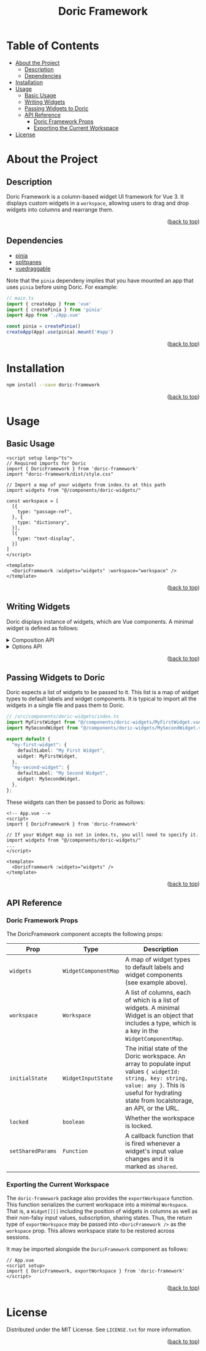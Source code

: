 <a name="doric-framework-readme-top"></a>
<header><h1 align="center">Doric Framework</h1></header>

<!-- TABLE OF CONTENTS -->
# Table of Contents

- [About the Project](#about-the-project)
    - [Description](#description)
    - [Dependencies](#dependencies)
- [Installation](#installation)
- [Usage](#usage)
    - [Basic Usage](#basic-usage)
    - [Writing Widgets](#writing-widgets)
    - [Passing Widgets to Doric](#passing-widgets-to-doric)
    - [API Reference](#api-reference)
        - [Doric Framework Props](#doric-framework-props)
        - [Exporting the Current Workspace](#exporting-the-current-workspace)
- [License](#license)

# About the Project

## Description

Doric Framework is a column-based widget UI framework for Vue 3. It displays custom widgets in a `workspace`, allowing users to drag and drop widgets into columns and rearrange them.

<p align="right">(<a href="#doric-framework-readme-top">back to top</a>)</p>


## Dependencies

- [pinia](https://pinia.esm.dev/)
- [splitpanes](https://github.com/antoniandre/splitpanes)
- [vuedraggable](https://github.com/SortableJS/vue.draggable.next/)

Note that the `pinia` dependeny implies that you have mounted an app that uses `pinia` before using Doric. For example:

```ts
// main.ts
import { createApp } from 'vue'
import { createPinia } from 'pinia'
import App from './App.vue'

const pinia = createPinia()
createApp(App).use(pinia).mount('#app')
```

<p align="right">(<a href="#doric-framework-readme-top">back to top</a>)</p>


# Installation

```sh
npm install --save doric-framework
```

<p align="right">(<a href="#doric-framework-readme-top">back to top</a>)</p>


<!-- USAGE EXAMPLES -->
# Usage

## Basic Usage

```vue
<script setup lang="ts">
// Required imports for Doric
import { DoricFramework } from 'doric-framework'
import "doric-framework/dist/style.css"

// Import a map of your widgets from index.ts at this path
import widgets from "@/components/doric-widgets/"

const workspace = [
  [{
    type: "passage-ref",
  }, {
    type: "dictionary",
  }],
  [{
    type: "text-display",
  }]
]
</script>

<template>
  <DoricFramework :widgets="widgets" :workspace="workspace" />
</template>
```

<p align="right">(<a href="#doric-framework-readme-top">back to top</a>)</p>


## Writing Widgets

Doric displays instance of widgets, which are Vue components. A minimal widget is defined as follows:

<details>
<summary>Composition API</summary>

```vue
<script setup>
const props = defineProps({
  useDoricOutput: Function,
  useDoricInput: Function,
})
const setOsisRef = props.useDoricOutput("osisRef");
const osisRef = props.useDoricInput("osisRef");
</script>

<template>
  <div>
    <input type="text" v-model="osisRef.value" />
    <button @click="setOsisRef(osisRef)">Set osisRef</button>
  </div>
</template>
```

</details>

<details>
<summary>Options API</summary>

```vue
<template>
  <div>
    <input type="text" v-model="osisRef.value" />
    <button @click="setOsisRef(osisRef)">Set osisRef</button>
  </div>
</template>
  
<script>
export default {
    props: ['useDoricOutput', 'useDoricInput'],
    data() {
        return {
            // Define input methods
            osisRef: this.useDoricInput("osisRef");
        }
    },
    created() {
        // Define output methods
        this.setOsisRef = this.useDoricOutput("osisRef");
    },
}
</script>  
```

</details>

<p align="right">(<a href="#doric-framework-readme-top">back to top</a>)</p>


## Passing Widgets to Doric

Doric expects a list of widgets to be passed to it. This list is a map of widget types to default labels and widget components. It is typical to import all the widgets in a single file and pass them to Doric.

```ts
// /src/components/doric-widgets/index.ts
import MyFirstWidget from "@/components/doric-widgets/MyFirstWidget.vue";
import MySecondWidget from "@/components/doric-widgets/MySecondWidget.vue";

export default {
  "my-first-widget": { 
    defaultLabel: "My First Widget",
    widget: MyFirstWidget,
  },
  "my-second-widget": { 
    defaultLabel: "My Second Widget",
    widget: MySecondWidget,
  },
};
```

These widgets can then be passed to Doric as follows:

```vue
<!-- App.vue -->
<script> 
import { DoricFramework } from 'doric-framework'

// If your Widget map is not in index.ts, you will need to specify it.
import widgets from "@/components/doric-widgets/"
...
</script>

<template>
  <DoricFramework :widgets="widgets" />
</template>
```

<p align="right">(<a href="#doric-framework-readme-top">back to top</a>)</p>


## API Reference

### Doric Framework Props

The DoricFramework component accepts the following props:

| Prop | Type | Description |
| --- | --- | --- |
| `widgets` | `WidgetComponentMap` | A map of widget types to default labels and widget components (see example above). |
| `workspace` | `Workspace` | A list of columns, each of which is a list of widgets. A minimal Widget is an object that includes a type, which is a key in the `WidgetComponentMap`. |
| `initialState` | `WidgetInputState` | The initial state of the Doric workspace. An array to populate input values `{ widgetId: string, key: string, value: any }`. This is useful for hydrating state from localstorage, an API, or the URL. |
| `locked` | `boolean` | Whether the workspace is locked. |
| `setSharedParams` | `Function` | A callback function that is fired whenever a widget's input value changes and it is marked as `shared`. |

### Exporting the Current Workspace

The `doric-framework` package also provides the `exportWorkspace` function. This function serializes the current workspace into a minimal `Workspace`. That is, a `Widget[][]` including the position of widgets in columns as well as their non-falsy input values, subscription, sharing states. Thus, the return type of `exportWorkspace` may be passed into `<DoricFramework />` as the `workspace` prop. This allows workspace state to be restored across sessions.

It may be imported alongside the `DoricFramework` component as follows:

```vue
// App.vue
<script setup>
import { DoricFramework, exportWorkspace } from 'doric-framework'
</script>
```

<p align="right">(<a href="#doric-framework-readme-top">back to top</a>)</p>


# License

Distributed under the MIT License. See `LICENSE.txt` for more information.

<p align="right">(<a href="#doric-framework-readme-top">back to top</a>)</p>
